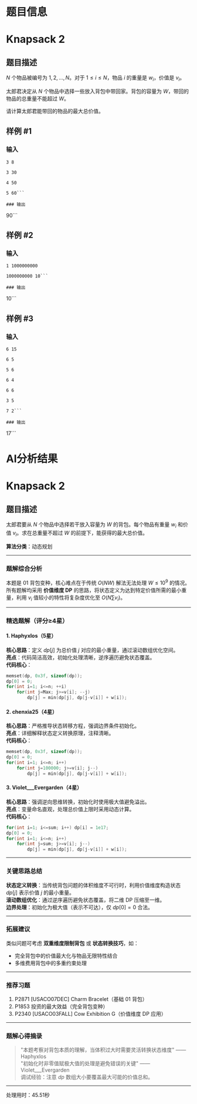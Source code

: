 # 题目信息

# Knapsack 2

## 题目描述

$N$ 个物品被编号为 $1, 2, \ldots, N$。对于 $1 \leq i \leq N$，物品 $i$ 的重量是 $w _ i$，价值是 $v _ i$。

太郎君决定从 $N$ 个物品中选择一些放入背包中带回家。背包的容量为 $W$，带回的物品的总重量不能超过 $W$。

请计算太郎君能带回的物品的最大总价值。

## 样例 #1

### 输入

```
3 8

3 30

4 50

5 60```

### 输出

```
90```

## 样例 #2

### 输入

```
1 1000000000

1000000000 10```

### 输出

```
10```

## 样例 #3

### 输入

```
6 15

6 5

5 6

6 4

6 6

3 5

7 2```

### 输出

```
17```

# AI分析结果



# Knapsack 2

## 题目描述

太郎君要从 $N$ 个物品中选择若干放入容量为 $W$ 的背包。每个物品有重量 $w_i$ 和价值 $v_i$。求在总重量不超过 $W$ 的前提下，能获得的最大总价值。

**算法分类**：动态规划

---

### 题解综合分析

本题是 01 背包变种，核心难点在于传统 $O(NW)$ 解法无法处理 $W \leq 10^9$ 的情况。所有题解均采用 **价值维度 DP** 的思路，将状态定义为达到特定价值所需的最小重量，利用 $v_i$ 值较小的特性将复杂度优化至 $O(N\sum v_i)$。

---

### 精选题解（评分≥4星）

#### 1. Haphyxlos（5星）
**核心思路**：定义 $dp[j]$ 为总价值 $j$ 对应的最小重量，通过滚动数组优化空间。  
**亮点**：代码简洁高效，初始化处理清晰，逆序遍历避免状态覆盖。  
**代码核心**：
```cpp
memset(dp, 0x3f, sizeof(dp));
dp[0] = 0;
for(int i=1; i<=n; ++i)
    for(int j=Max; j>=v[i]; --j)
        dp[j] = min(dp[j], dp[j-v[i]] + w[i]);
```

#### 2. chenxia25（4星）
**核心思路**：严格推导状态转移方程，强调边界条件初始化。  
**亮点**：详细解释状态定义转换原理，注释清晰。  
**代码核心**：
```cpp
memset(dp, 0x3f, sizeof(dp));
dp[0] = 0;
for(int i=1; i<=n; i++)
    for(int j=100000; j>=v[i]; j--)
        dp[j] = min(dp[j], dp[j-v[i]] + w[i]);
```

#### 3. Violet___Evergarden（4星）
**核心思路**：强调逆向思维转换，初始化时使用极大值避免溢出。  
**亮点**：变量命名直观，处理总价值上限时采用动态计算。  
**代码核心**：
```cpp
for(int i=1; i<=sum; i++) dp[i] = 1e17;
dp[0] = 0;
for(int i=1; i<=n; i++)
    for(int j=sum; j>=v[i]; j--)
        dp[j] = min(dp[j], dp[j-v[i]] + w[i]);
```

---

### 关键思路总结
**状态定义转换**：当传统背包问题的体积维度不可行时，利用价值维度构造状态 $dp[j]$ 表示价值 $j$ 的最小重量。  
**滚动数组优化**：通过逆序遍历避免状态覆盖，将二维 DP 压缩至一维。  
**边界处理**：初始化为极大值（表示不可达），仅 $dp[0] = 0$ 合法。

---

### 拓展建议
类似问题可考虑 **双重维度限制背包** 或 **状态转换技巧**，如：  
- 完全背包中的价值最大化与物品无限特性结合  
- 多维费用背包中的多重约束处理

---

### 推荐习题
1. P2871 [USACO07DEC] Charm Bracelet（基础 01 背包）  
2. P1853 投资的最大效益（完全背包变种）  
3. P2340 [USACO03FALL] Cow Exhibition G（价值维度 DP 应用）  

---

### 题解心得摘录
> "本题考察对背包本质的理解，当体积过大时需要灵活转换状态维度" —— Haphyxlos  
> "初始化时非零值赋极大值的处理是避免错误的关键" —— Violet___Evergarden  
调试经验：注意 $dp$ 数组大小要覆盖最大可能的价值总和。

---
处理用时：45.51秒